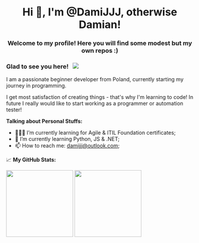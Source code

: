 <h1 align="center">Hi 👋, I'm @DamiJJJ, otherwise Damian!</h1>
<h3 align="center">Welcome to my profile! Here you will find some modest but my own repos :)</h3>

### Glad to see you here! &nbsp; ![](https://visitor-badge.glitch.me/badge?page_id=DamiJJJ.DamiJJJ)

I am a passionate beginner developer from Poland, currently starting my journey in programming.

I get most satisfaction of creating things - that's why I'm learning to code! In future I really would like to start working as a programmer or automation tester!

**Talking about Personal Stuffs:**

- 👨🏻‍💻 I’m currently learning for Agile & ITIL Foundation certificates;
- 🚀 I’m currently learning Python, JS & .NET;
- 📫 How to reach me: damijjj@outlook.com;

📈 **My GitHub Stats:**

<p>
  <img height="180em" src="https://github-readme-stats.vercel.app/api?username=DamiJJJ&show_icons=true&hide_border=true&&count_private=true&include_all_commits=true&theme=tokyonight"/>
  <img height="180em" src="https://github-readme-stats.vercel.app/api/top-langs/?username=DamiJJJ&layout=compact&theme=tokyonight&hide_border=True"/>
<p>
